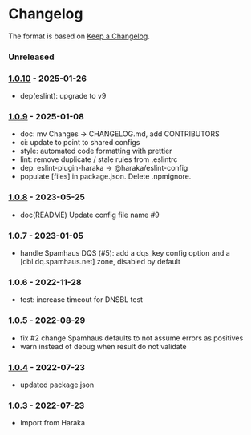 # Changelog

The format is based on [Keep a Changelog](https://keepachangelog.com/).

### Unreleased

### [1.0.10] - 2025-01-26

- dep(eslint): upgrade to v9

### [1.0.9] - 2025-01-08

- doc: mv Changes -> CHANGELOG.md, add CONTRIBUTORS
- ci: update to point to shared configs
- style: automated code formatting with prettier
- lint: remove duplicate / stale rules from .eslintrc
- dep: eslint-plugin-haraka -> @haraka/eslint-config
- populate [files] in package.json. Delete .npmignore.

### [1.0.8] - 2023-05-25

- doc(README) Update config file name #9

### 1.0.7 - 2023-01-05

- handle Spamhaus DQS (#5): add a dqs_key config option and a [dbl.dq.spamhaus.net] zone, disabled by default

### 1.0.6 - 2022-11-28

- test: increase timeout for DNSBL test

### 1.0.5 - 2022-08-29

- fix #2 change Spamhaus defaults to not assume errors as positives
- warn instead of debug when result do not validate

### [1.0.4] - 2022-07-23

- updated package.json

### 1.0.3 - 2022-07-23

- Import from Haraka

[1.0.3]: https://github.com/haraka/haraka-plugin-uribl/releases/tag/v1.0.3
[1.0.4]: https://github.com/haraka/haraka-plugin-uribl/releases/tag/v1.0.4
[1.0.6]: https://github.com/haraka/haraka-plugin-uribl/releases/tag/v1.0.6
[1.0.7]: https://github.com/haraka/haraka-plugin-uribl/releases/tag/v1.0.7
[1.0.8]: https://github.com/haraka/haraka-plugin-uribl/releases/tag/v1.0.8
[1.0.9]: https://github.com/haraka/haraka-plugin-uribl/releases/tag/v1.0.9
[1.0.10]: https://github.com/haraka/haraka-plugin-uribl/releases/tag/v1.0.10
